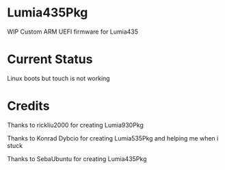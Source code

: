 # Lumia435Pkg
WIP Custom ARM UEFI firmware for Lumia435

# Current Status
Linux boots but touch is not working

# Credits
Thanks to rickliu2000 for creating Lumia930Pkg

Thanks to Konrad Dybcio for creating Lumia535Pkg and helping me when i stuck

Thanks to SebaUbuntu for creating Lumia435Pkg
